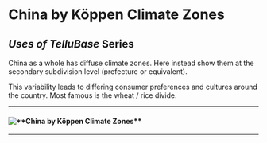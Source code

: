 # China by Köppen Climate Zones
## *Uses of TelluBase* Series

China as a whole has diffuse climate zones. Here instead show them at the secondary subdivision level (prefecture or equivalent).

This variability leads to differing consumer preferences and cultures around the country. Most famous is the wheat / rice divide.

---
#### <img  src="tellusant-koeppen-climate-zones-china.svg" alt="**China by Köppen Climate Zones**">

---
